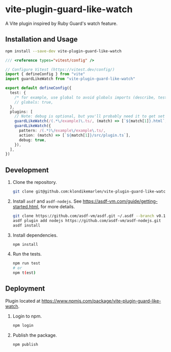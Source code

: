 # vite-plugin-guard-like-watch

A Vite plugin inspired by Ruby Guard's watch feature.

## Installation and Usage

```bash
npm install --save-dev vite-plugin-guard-like-watch
```

```ts
/// <reference types="vitest/config" />

// Configure Vitest (https://vitest.dev/config/)
import { defineConfig } from "vite"
import guardLikeWatch from "vite-plugin-guard-like-watch"

export default defineConfig({
  test: {
    /* for example, use global to avoid globals imports (describe, test, expect): */
    // globals: true,
  },
  plugins: [
    // Note: debug is optional, but you'll probably need it to get set up.
    guardLikeWatch(/(.*\/example)\.ts/, (match) => [`${match[1]}.html`, `${match[1]}.txt`], true),
    guardLikeWatch({
      pattern: /(.*)\/example\/example\.ts/,
      action: (match) => [`${match[1]}/src/plugin.ts`],
      debug: true,
    }),
  ],
})
```

## Development

1. Clone the repository.

   ```bash
   git clone git@github.com:klondikemarlen/vite-plugin-guard-like-watch.git
   ```

2. Install `asdf` and `asdf-nodejs`. See https://asdf-vm.com/guide/getting-started.html, for more details.

   ```bash
   git clone https://github.com/asdf-vm/asdf.git ~/.asdf --branch v0.14.1
   asdf plugin add nodejs https://github.com/asdf-vm/asdf-nodejs.git
   asdf install
   ```

3. Install dependencies.

   ```bash
   npm install
   ```

4. Run the tests.

   ```bash
   npm run test
   # or
   npm t(est)
   ```

## Deployment

Plugin located at https://www.npmjs.com/package/vite-plugin-guard-like-watch.

1. Login to npm.

   ```bash
   npm login
   ```

2. Publish the package.
   ```bash
   npm publish
   ```
